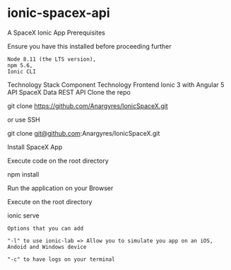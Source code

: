 # ionic-spacex-api

A SpaceX Ionic App
Prerequisites

Ensure you have this installed before proceeding further

    Node 8.11 (the LTS version),
    npm 5.6,
    Ionic CLI

Technology Stack
Component 	Technology
Frontend 	Ionic 3 with Angular 5
API 	SpaceX Data REST API
Clone the repo

git clone https://github.com/Anargyres/IonicSpaceX.git

or use SSH

git clone git@github.com:Anargyres/IonicSpaceX.git

Install SpaceX App

Execute code on the root directory

npm install

Run the application on your Browser

Execute on the root directory

ionic serve

    Options that you can add

    "-l" to use ionic-lab => Allow you to simulate you app on an iOS, Andoid and Windows device

    "-c" to have logs on your terminal
